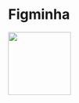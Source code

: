 # Figminha

<img src="https://github.com/user-attachments/assets/146fbcce-1023-417a-908a-0950feda671b" height="128px">
